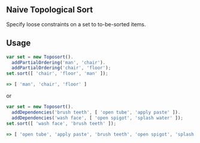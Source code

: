 Naive Topological Sort
-
Specify loose constraints on a set to to-be-sorted items.

Usage
-

```javascript
var set = new Toposort().
  addPartialOrdering('man', 'chair').
  addPartialOrdering('chair', 'floor');
set.sort([ 'chair', 'floor', 'man' ]);

=> [ 'man', 'chair', 'floor' ]
```

or

```javascript
var set = new Toposort().
  addDependencies('brush teeth', [ 'open tube', 'apply paste' ]).
  addDependencies('wash face', [ 'open spigot', 'splash water' ]);
set.sort([ 'wash face', 'brush teeth' ]);

=> [ 'open tube', 'apply paste', 'brush teeth', 'open spigot', 'splash water', 'wash face' ]
```

